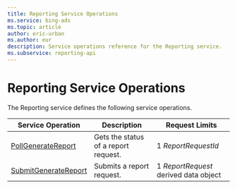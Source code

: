 ```yaml
---
title: Reporting Service Operations
ms.service: bing-ads
ms.topic: article
author: eric-urban
ms.author: eur
description: Service operations reference for the Reporting service.
ms.subservice: reporting-api
---
```

# Reporting Service Operations
The Reporting service defines the following service operations.

|Service Operation|Description|Request Limits|
|---|---|---|
|[PollGenerateReport](pollgeneratereport.md)|Gets the status of a report request.|1 *ReportRequestId*|
|[SubmitGenerateReport](submitgeneratereport.md)|Submits a report request.|1 *ReportRequest* derived data object|
